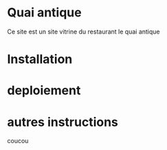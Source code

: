 # Quai antique
Ce site est un site vitrine du restaurant le quai antique

# Installation

# deploiement

# autres instructions
coucou
